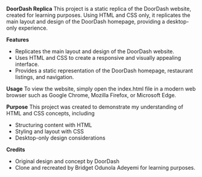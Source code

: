 **DoorDash Replica**
This project is a static replica of the DoorDash website, created for learning purposes. Using HTML and CSS only, it replicates the main layout and design of the DoorDash homepage, providing a desktop-only experience.

**Features**
- Replicates the main layout and design of the DoorDash website.
- Uses HTML and CSS to create a responsive and visually appealing interface.
- Provides a static representation of the DoorDash homepage, restaurant listings, and navigation.

**Usage**
To view the website, simply open the index.html file in a modern web browser such as Google Chrome, Mozilla Firefox, or Microsoft Edge.

**Purpose**
This project was created to demonstrate my understanding of HTML and CSS concepts, including
- Structuring content with HTML
- Styling and layout with CSS
- Desktop-only design considerations

**Credits**
- Original design and concept by DoorDash
- Clone and recreated by Bridget Odunola Adeyemi for learning purposes.

